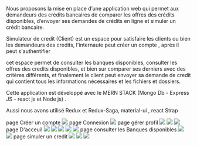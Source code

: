 Nous proposons la mise en place d’une application web qui permet aux demandeurs des crédits bancaires de comparer les offres des crédits disponibles, d’envoyer ses demandes de crédits en ligne et simuler un crédit bancaire.

Simulateur de credit (Client) est un espace pour satisfaire les clients ou bien les demandeurs des credits, 
l'internaute peut créer un compte , aprés il peut s'authentifier

cet espace permet de consulter les banques disponibles, consulter les offres des credits disponibles, et bien sur comparer ses derniers avec des critères différents, et finalement le client peut envoyer sa demande de credit qui contient tous les informations nécessaires et les fichiers et dossiers.

Cette application est développé avec le MERN STACK (Mongo Db - Express JS - react js et Node js) .

Aussi nous avons utilisé Redux et Redux-Saga, material-ui , react Strap


page Créer un compte
![](https://github.com/BenAichaDhiaEddine/Simulateur-de-credit-Client-/blob/main/public/cr%C3%A9er%20un%20compte.PNG)
page Connexion
![](https://github.com/BenAichaDhiaEddine/Simulateur-de-credit-Client-/blob/main/public/login%20page.PNG)
page gérer profil
![](https://github.com/BenAichaDhiaEddine/Simulateur-de-credit-Client-/blob/main/public/gerer%20profil%201.PNG)
![](https://github.com/BenAichaDhiaEddine/Simulateur-de-credit-Client-/blob/main/public/g%C3%A9rer%20profil%202.PNG)
![](https://github.com/BenAichaDhiaEddine/Simulateur-de-credit-Client-/blob/main/public/g%C3%A9rer%20profil%20-%20supprimer%20compte.PNG)
page D'acceuil
![](https://github.com/BenAichaDhiaEddine/Simulateur-de-credit-Client-/blob/main/public/landing%20page%201.PNG)
![](https://github.com/BenAichaDhiaEddine/Simulateur-de-credit-Client-/blob/main/public/landing%20page%202.PNG)
![](https://github.com/BenAichaDhiaEddine/Simulateur-de-credit-Client-/blob/main/public/landing%20page%203.PNG)
![](https://github.com/BenAichaDhiaEddine/Simulateur-de-credit-Client-/blob/main/public/landing%20page%204.PNG)
![](https://github.com/BenAichaDhiaEddine/Simulateur-de-credit-Client-/blob/main/public/landing%20page%205.PNG)
page consulter les Banques disponibles 
![](https://github.com/BenAichaDhiaEddine/Simulateur-de-credit-Client-/blob/main/public/Liste%20des%20banques.PNG)
![](https://github.com/BenAichaDhiaEddine/Simulateur-de-credit-Client-/blob/main/public/Liste%20des%20banques%20preview%20.PNG)
page simuler un credit
![](https://github.com/BenAichaDhiaEddine/Simulateur-de-credit-Client-/blob/main/public/simuler%20un%20credit%201.PNG)
![](https://github.com/BenAichaDhiaEddine/Simulateur-de-credit-Client-/blob/main/public/simuler%20un%20credit%202.PNG)
![](https://github.com/BenAichaDhiaEddine/Simulateur-de-credit-Client-/blob/main/public/simuler%20un%20credit%203.PNG)
